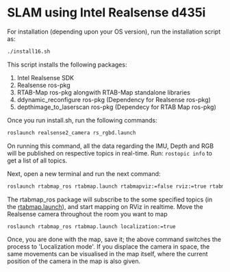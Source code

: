 # SLAM using Intel Realsense d435i

For installation (depending upon your OS version), run the installation script as:

```bash
./install16.sh
```
This script installs the following packages:
1) Intel Realsense SDK
2) Realsense ros-pkg
3) RTAB-Map ros-pkg alongwith RTAB-Map standalone libraries
4) ddynamic_reconfigure ros-pkg (Dependency for Realsense ros-pkg)
5) depthimage_to_laserscan ros-pkg (Dependecy for RTAB Map ros-pkg)

Once you run install.sh, run the following commands:

```bash
roslaunch realsense2_camera rs_rgbd.launch
```
On running this command, all the data regarding the IMU, Depth and RGB will be published on respective topics in real-time. Run: `rostopic info` to get a list of all topics.

Next, open a new terminal and run the next command:

```bash
roslaunch rtabmap_ros rtabmap.launch rtabmapviz:=false rviz:=true rtabmap_args:="--delete_db_on_start"
```
The rtabmap_ros package will subscribe to the some specified topics (in the [rtabmap.launch](https://github.com/indranildchandra/Intel-Realsense-SLAM-Robotics/blob/dev/src/rtabmap_ros/launch/rtabmap.launch)), and start mapping on RViz in realtime. Move the Realsense camera throughout the room you want to map

```bash
roslaunch rtabmap_ros rtabmap.launch localization:=true
```
Once, you are done with the map, save it; the above command switches the process to 'Localization mode'. If you displace the camera in space, the same movements can be visualised in the map itself, where the current position of the camera in the map is also given.
